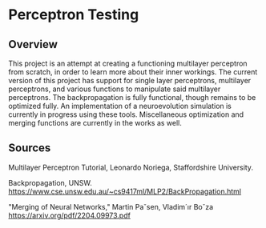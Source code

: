 # Perceptron Testing

## Overview

This project is an attempt at creating a functioning multilayer perceptron from scratch, in order to learn more about their inner workings. The current version of this project has support for single layer perceptrons, multilayer perceptrons, and various functions to manipulate said multilayer perceptrons. The backpropagation is fully functional, though remains to be optimized fully. An implementation of a neuroevolution simulation is currently in progress using these tools. Miscellaneous optimization and merging functions are currently in the works as well. 

## Sources

Multilayer Perceptron Tutorial, Leonardo Noriega, Staffordshire University. 

Backpropagation, UNSW. 
https://www.cse.unsw.edu.au/~cs9417ml/MLP2/BackPropagation.html

"Merging of Neural Networks," Martin Paˇsen, Vladim´ır Boˇza
https://arxiv.org/pdf/2204.09973.pdf
